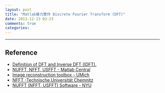 ```yaml
---
layout: post
title: "Matlab暴力實作 Discrete Fourier Transform (DFT)"
date: 2013-12-13 02:23
comments: true
categories: 
---
```




--------
## Reference
* [Definition of DFT and Inverse DFT (IDFT).](http://www.engineeringproductivitytools.com/stuff/T0001/PT01.HTM "Definition of DFT and Inverse DFT (IDFT).")
* [NUFFT, NFFT, USFFT - Matlab Central](http://www.mathworks.com/matlabcentral/fileexchange/25135-nufft-nfft-usfft "NUFFT, NFFT, USFFT")
* [Image reconstruction toolbox - UMich](http://web.eecs.umich.edu/~fessler/code/index.html "Image reconstruction toolbox")
* [NFFT -Technische Universität Chemnitz](http://www-user.tu-chemnitz.de/~potts/nfft/ "NFFT")
*  [NUFFT (NFFT, USFFT) Software - NYU](http://www.cims.nyu.edu/cmcl/nufft/nufft.html "NUFFT (NFFT, USFFT) Software")